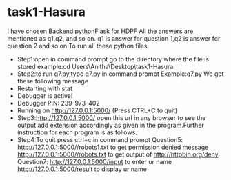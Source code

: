 # task1-Hasura
I have chosen Backend pythonFlask for HDPF
All the answers are mentioned as q1,q2, and so on.
q1 is answer for question 1,q2 is answer for question 2 and so on
To run all these python files
* Step1:open in command prompt go to the directory where the file is stored
example:cd Users\Anitha\Desktop\task1-Hasura
* Step2:to run q7.py,type q7.py in command prompt 
Example:q7.py
We get these following message
 * Restarting with stat
 * Debugger is active!
 * Debugger PIN: 239-973-402
 * Running on http://127.0.0.1:5000/ (Press CTRL+C to quit)
* Step3:http://127.0.0.1:5000/ open this url in any browser to see the output add extension accordingly as given in the program.Further instruction for each program is as follows.
* Step4:To quit press ctrl+c in command prompt
 Question5:
 http://127.0.0.1:5000//robots1.txt to get permission denied message
 http://127.0.0.1:5000//robots.txt to get output of http://httpbin.org/deny
 Question7:
 http://127.0.0.1:5000/input to enter ur name
  http://127.0.0.1:5000/result to display ur name
